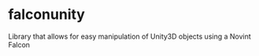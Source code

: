 falconunity
===========

Library that allows for easy manipulation of Unity3D objects using a Novint Falcon
